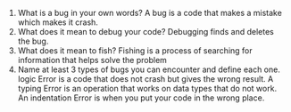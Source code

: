 1. What is a bug in your own words?
A bug is a code that makes a mistake which makes it crash. 
2. What does it mean to debug your code?
Debugging finds and deletes the bug. 
3. What does it mean to fish?
Fishing is a process of searching for information that helps solve the problem
4. Name at least 3 types of bugs you can encounter and define each one.
logic Error is a code that does not crash but gives the wrong result. A typing Error is an operation that works on data types that do not work. An indentation Error is when you put your code in the wrong place.
